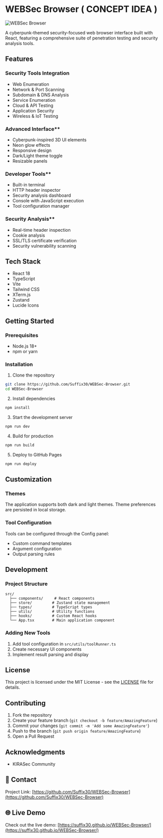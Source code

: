 # WEBSec Browser ( CONCEPT IDEA )

![WEBSec Browser](https://cdn.discordapp.com/attachments/1330364533600030763/1330364534170452068/image.png?ex=678db605&is=678c6485&hm=9fa8727563124ad4793b481c57402ba69b12cd303c68571e618662e0546093f9&)

A cyberpunk-themed security-focused web browser interface built with React, featuring a comprehensive suite of penetration testing and security analysis tools.

##  Features

### Security Tools Integration
  - Web Enumeration
  - Network & Port Scanning
  - Subdomain & DNS Analysis
  - Service Enumeration
  - Cloud & API Testing
  - Application Security
  - Wireless & IoT Testing

### Advanced Interface**
  - Cyberpunk-inspired 3D UI elements
  - Neon glow effects
  - Responsive design
  - Dark/Light theme toggle
  - Resizable panels

### Developer Tools**
  - Built-in terminal
  - HTTP header inspector
  - Security analysis dashboard
  - Console with JavaScript execution
  - Tool configuration manager

### Security Analysis**
  - Real-time header inspection
  - Cookie analysis
  - SSL/TLS certificate verification
  - Security vulnerability scanning

## Tech Stack

- React 18
- TypeScript
- Vite
- Tailwind CSS
- XTerm.js
- Zustand
- Lucide Icons

## Getting Started

### Prerequisites

- Node.js 18+ 
- npm or yarn

### Installation

1. Clone the repository
```bash
git clone https://github.com/Suffix30/WEBSec-Browser.git
cd WEBSec-Browser
```

2. Install dependencies
```bash
npm install
```

3. Start the development server
```bash
npm run dev
```

4. Build for production
```bash
npm run build
```

5. Deploy to GitHub Pages
```bash
npm run deploy
```

## Customization

### Themes
The application supports both dark and light themes. Theme preferences are persisted in local storage.

### Tool Configuration
Tools can be configured through the Config panel:
- Custom command templates
- Argument configuration
- Output parsing rules

## Development

### Project Structure
```
src/
  ├── components/     # React components
  ├── store/         # Zustand state management
  ├── types/         # TypeScript types
  ├── utils/         # Utility functions
  ├── hooks/         # Custom React hooks
  └── App.tsx        # Main application component
```

### Adding New Tools
1. Add tool configuration in `src/utils/toolRunner.ts`
2. Create necessary UI components
3. Implement result parsing and display

## License

This project is licensed under the MIT License - see the [LICENSE](LICENSE) file for details.

## Contributing

1. Fork the repository
2. Create your feature branch (`git checkout -b feature/AmazingFeature`)
3. Commit your changes (`git commit -m 'Add some AmazingFeature'`)
4. Push to the branch (`git push origin feature/AmazingFeature`)
5. Open a Pull Request

## Acknowledgments

- KIRASec Community

## 📧 Contact

Project Link: [https://github.com/Suffix30/WEBSec-Browser](https://github.com/Suffix30/WEBSec-Browser)

## 🌐 Live Demo

Check out the live demo: [https://suffix30.github.io/WEBSec-Browser/](https://suffix30.github.io/WEBSec-Browser/)